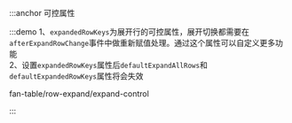:::anchor 可控属性

:::demo 1、`expandedRowKeys`为展开行的可控属性，展开切换都需要在`afterExpandRowChange`事件中做重新赋值处理。通过这个属性可以自定义更多功能<br>2、设置`expandedRowKeys`属性后`defaultExpandAllRows`和`defaultExpandedRowKeys`属性将会失效

fan-table/row-expand/expand-control

:::

